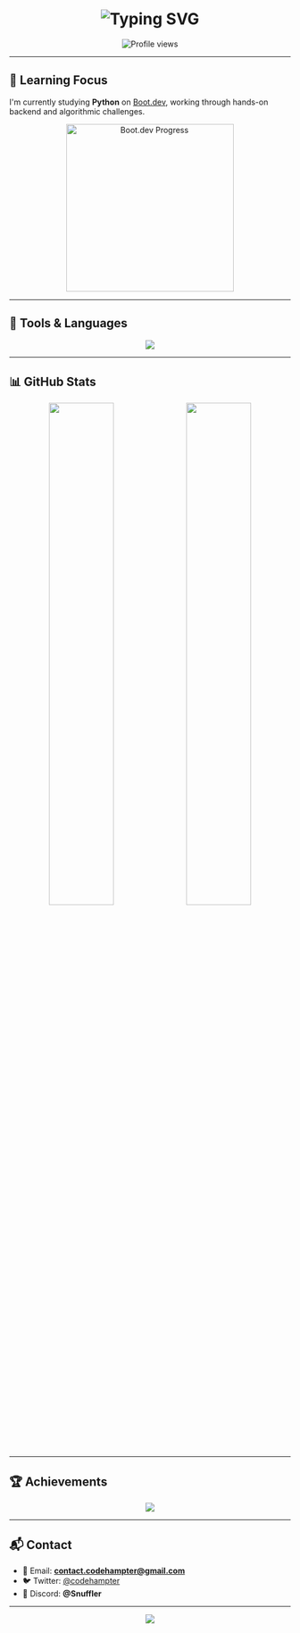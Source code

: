 <h1 align="center">
  <img src="https://readme-typing-svg.demolab.com?font=Share+Tech+Mono&size=30&duration=3000&pause=1000&color=00FFF7&center=true&vCenter=true&width=435&lines=Timofey+Matveyko;aka+CodeHampter;Python+Learner+%2F+Tinkerer" alt="Typing SVG" />
</h1>

<p align="center">
  <img src="https://komarev.com/ghpvc/?username=codehampter&label=Profile%20Views&color=00fff7&style=flat-square" alt="Profile views" />
</p>

---

## 🧠 Learning Focus

I'm currently studying **Python** on [Boot.dev](https://boot.dev), working through hands-on backend and algorithmic challenges.

<p align="center">
  <img src="https://api.boot.dev/v1/users/public/9c170c94-aced-4cd7-88f2-a515a84aecf6/thumbnail" alt="Boot.dev Progress" width="300px" />
</p>

---

## 🧰 Tools & Languages

<p align="center">
  <img src="https://skillicons.dev/icons?i=python,html,css,vscode&theme=dark" />
</p>

---

## 📊 GitHub Stats

<p align="center">
  <img src="https://github-readme-stats.vercel.app/api?username=codehampter&show_icons=true&theme=tokyonight&hide_border=true&border_radius=12" width="48%" />
  <img src="https://github-readme-streak-stats.herokuapp.com/?user=codehampter&theme=tokyonight&hide_border=true&border_radius=12" width="48%" />
</p>

---

## 🏆 Achievements

<p align="center">
  <img src="https://github-profile-trophy.vercel.app/?username=codehampter&theme=tokyonight&no-frame=true&title=MultiLanguage,Commits,Repositories,Stars&margin-w=10&margin-h=10" />
</p>

---

## 📬 Contact

- 📧 Email: **contact.codehampter@gmail.com**
- 🐦 Twitter: [@codehampter](https://twitter.com/codehampter)
- 💬 Discord: **@Snuffler**

---

<p align="center">
  <img src="https://capsule-render.vercel.app/api?type=waving&color=0:00FFF7,100:8A2BE2&height=150&section=footer&text=Thanks%20for%20visiting!&fontAlign=50&fontAlignY=80&fontColor=ffffff&fontSize=20&animation=fadeIn" />
</p>

